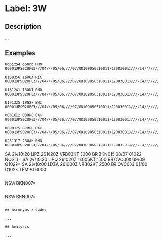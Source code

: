 # Label: 3W

## Description

...

## Examples

```
U051254 05RFD MHR 00001UPS02UP03///04///05/06////07/08109050510011/120030013////14//////////////15//////////////16//////////////17//////////////180119120060
```

```
U160356 16ROA RIC 00001UPS02UP03///04///05/06////07/08109050510011/120030013////14//////////////15//////////////16//////////////17//////////////180119120060
```

```
U131241 13ONT RNO 00001UPS02UP03///04///05/06////07/08109050510011/120030013////14//////////////15//////////////16//////////////17//////////////180119120060
```

```
U191325 19GSP BWI 00001UPS02UP03///04///05/06////07/08109050510011/120030013////14//////////////15//////////////16//////////////17//////////////180119120060
```

```
U031612 03RNO OAK 00001UPS02UP03///04///05/06////07/08109050510011/120030013////14//////////////15//////////////16//////////////17//////////////180119120060
```

```
U080125 07RFD OAK 00001UPS02UP03///04///05/06////07/08109050510011/120030013////14//////////////15//////////////16//////////////17//////////////180119120060
```

```
U231317 23OAK RNO 00001UPS02UP03///04///05/06////07/08109050510011/120030013////14//////////////15//////////////16//////////////17//////////////180119120060
```

SA 26/10:20
LIPZ 261020Z VRB03KT 3000 BR BKN015 08/07 Q1022 NOSIG=
SA 26/10:20
LIPQ 261020Z 14005KT 1500 BR OVC008 09/09 Q1022=
SA 26/10:00
LDZA 261000Z VRB02KT 2500 BR OVC003 01/00 Q1023 TEMPO 6000
```

```
 NSW
     BKN007=

```

```
 NSW
     BKN007=

```

## Acronyms / Codes

...

## Analysis

...
